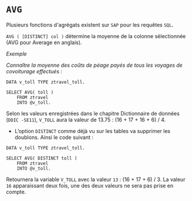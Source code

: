 # **`AVG`**

Plusieurs fonctions d'agrégats existent sur `SAP` pour les requêtes `SQL`.

`AVG ( [DISTINCT] col )` détermine la moyenne de la colonne sélectionnée (AVG pour Average en anglais).

_Exemple_

_Connaître la moyenne des coûts de péage payés de tous les voyages de covoiturage effectués :_

```JS
DATA v_toll TYPE ztravel_toll.

SELECT AVG( toll )
    FROM ztravel
    INTO @v_toll.
```

Selon les valeurs enregistrées dans le chapitre Dictionnaire de données (`DDIC -SE11`), `V_TOLL` aura la valeur de 13.75 : (16 + 17 + 16 + 6) / 4.

- L’option `DISTINCT` comme déjà vu sur les tables va supprimer les doublons. Ainsi le code suivant :

```JS
DATA v_toll TYPE ztravel_toll.

SELECT AVG( DISTINCT toll )
    FROM ztravel
    INTO @v_toll.
```

Retournera la variable `V_TOLL` avec la valeur `13` : (16 + 17 + 6) / 3. La valeur `16` apparaissant deux fois, une des deux valeurs ne sera pas prise en compte.
